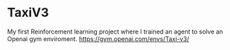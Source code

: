 # TaxiV3

My first Reinforcement learning project where I trained an agent to solve an Openai gym enviroment.
https://gym.openai.com/envs/Taxi-v3/
